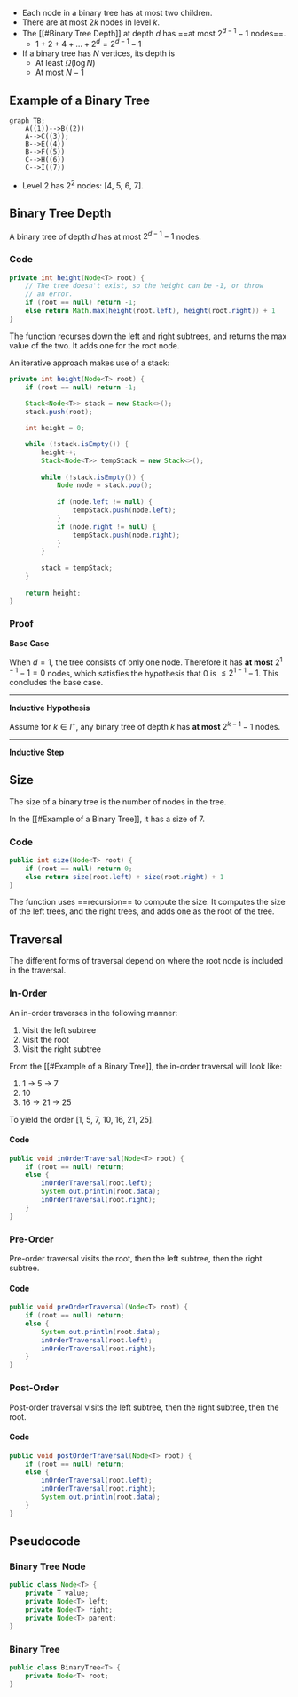 - Each node in a binary tree has at most two children.
- There are at most $2k$ nodes in level $k$.
- The [[#Binary Tree Depth]] at depth $d$ has ==at most $2^{d-1}-1$ nodes==.
	- $1+2+4+\dots+2^{d}=2^{d-1}-1$
- If a binary tree has $N$ vertices, its depth is
	- At least $\Omega\left(\log{N}\right)$
	- At most $N-1$

## Example of a Binary Tree

```mermaid
graph TB;
    A((1))-->B((2))
    A-->C((3));
    B-->E((4))
    B-->F((5))
    C-->H((6))
    C-->I((7))
```

- Level 2 has $2^{2}$ nodes: $\text{[4, 5, 6, 7]}$.
  
## Binary Tree Depth

A binary tree of depth $d$ has at most $2^{d-1}-1$ nodes.

### Code

```java
private int height(Node<T> root) {
	// The tree doesn't exist, so the height can be -1, or throw
	// an error.
	if (root == null) return -1;
	else return Math.max(height(root.left), height(root.right)) + 1
}
```

The function recurses down the left and right subtrees, and returns the max value of the two. It adds one for the root node.

An iterative approach makes use of a stack:

```java
private int height(Node<T> root) {
	if (root == null) return -1;
	
	Stack<Node<T>> stack = new Stack<>();
	stack.push(root);

	int height = 0;

	while (!stack.isEmpty()) {
		height++;
		Stack<Node<T>> tempStack = new Stack<>();
		
		while (!stack.isEmpty()) {
            Node node = stack.pop();
            
            if (node.left != null) {
                tempStack.push(node.left);
            }
            if (node.right != null) {
                tempStack.push(node.right);
            }
        }
        
        stack = tempStack;
	}
	
	return height;
}
```

### Proof
**Base Case**

When $d=1$, the tree consists of only one node. Therefore it has **at most** $2^{1-1}-1=0$ nodes, which satisfies the hypothesis that 0 is $\le 2^{1-1}-1$. This concludes the base case.

___

**Inductive Hypothesis**

Assume for $k\in I^{+}$, any binary tree of depth $k$ has **at most** $2^{k-1}-1$ nodes.

___

**Inductive Step**
## Size

The size of a binary tree is the number of nodes in the tree.

In the [[#Example of a Binary Tree]], it has a size of 7.

### Code

```java
public int size(Node<T> root) {
	if (root == null) return 0;
	else return size(root.left) + size(root.right) + 1
}
```

The function uses ==recursion== to compute the size. It computes the size of the left trees, and the right trees, and adds one as the root of the tree.

## Traversal
The different forms of traversal depend on where the root node is included in the traversal.
### In-Order
An in-order traverses in the following manner:
1. Visit the left subtree
2. Visit the root
3. Visit the right subtree

From the [[#Example of a Binary Tree]], the in-order traversal will look like:
1. 1 -> 5 -> 7
2. 10
3. 16 -> 21 -> 25

To yield the order $\text{[1, 5, 7, 10, 16, 21, 25]}$.

#### Code
```java
public void inOrderTraversal(Node<T> root) {
	if (root == null) return;
	else {
		inOrderTraversal(root.left);
		System.out.println(root.data);
		inOrderTraversal(root.right);
	}
}
```

### Pre-Order
Pre-order traversal visits the root, then the left subtree, then the right subtree.
#### Code
```java
public void preOrderTraversal(Node<T> root) {
	if (root == null) return;
	else {
		System.out.println(root.data);
		inOrderTraversal(root.left);
		inOrderTraversal(root.right);
	}
}
```

### Post-Order
Post-order traversal visits the left subtree, then the right subtree, then the root.
#### Code
```java
public void postOrderTraversal(Node<T> root) {
	if (root == null) return;
	else {
		inOrderTraversal(root.left);
		inOrderTraversal(root.right);
		System.out.println(root.data);
	}
}
```

## Pseudocode
### Binary Tree Node
```java
public class Node<T> {
	private T value;
	private Node<T> left;
	private Node<T> right;
	private Node<T> parent;
}
```
### Binary Tree
```java
public class BinaryTree<T> {
	private Node<T> root;
}
```
